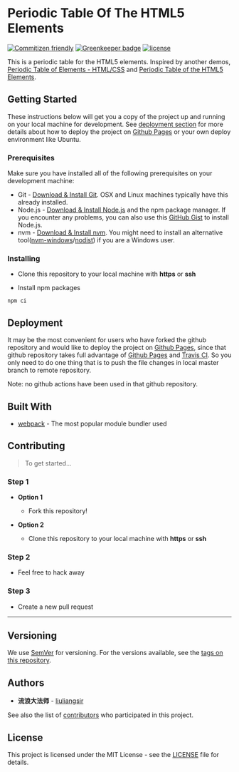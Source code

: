 # Periodic Table Of The HTML5 Elements

[![Commitizen friendly](https://img.shields.io/badge/commitizen-friendly-brightgreen.svg)](http://commitizen.github.io/cz-cli/)
[![Greenkeeper badge](https://badges.greenkeeper.io/liuliangsir/periodic-table-of-the-html5-elements.svg)](https://greenkeeper.io/)
[![license](https://img.shields.io/github/license/mashape/apistatus.svg)](https://github.com/velenir/html-webpack-template-pug/blob/master/LICENSE)

This is a periodic table for the HTML5 elements. Inspired by another demos, [Periodic Table of Elements - HTML/CSS](https://codepen.io/ankit567/pen/wxbYXE) and [Periodic Table of the HTML5 Elements](http://www.xuanfengge.com/funny/html5/element/).

## Getting Started

These instructions below will get you a copy of the project up and running on your local machine for development. See [deployment section](#deployment) for more details about how to deploy the project on [Github Pages](https://pages.github.com/) or your own deploy environment like Ubuntu.

### Prerequisites

Make sure you have installed all of the following prerequisites on your development machine:

- Git - [Download & Install Git](https://git-scm.com/downloads). OSX and Linux machines typically have this already installed.
- Node.js - [Download & Install Node.js](https://nodejs.org/en/download/) and the npm package manager. If you encounter any problems, you can also use this [GitHub Gist](https://gist.github.com/isaacs/579814) to install Node.js.
- nvm - [Download & Install nvm](https://github.com/creationix/nvm). You might need to install an alternative tool([nvm-windows](https://github.com/coreybutler/nvm-windows)/[nodist](https://github.com/marcelklehr/nodist)) if you are a Windows user.

### Installing

- Clone this repository to your local machine with **https** or **ssh**

- Install npm packages

```shell
npm ci
```

## Deployment

It may be the most convenient for users who have forked the github repository and would like to deploy the project on [Github Pages](https://pages.github.com/), since that github repository takes full advantage of [Github Pages](https://pages.github.com/) and [Travis CI](https://travis-ci.com/). So you only need to do one thing that is to push the file changes in local master branch to remote repository.

Note: no github actions have been used in that github repository.

## Built With

- [webpack](https://webpack.js.org/) - The most popular module bundler used

## Contributing

> To get started...

### Step 1

- **Option 1**
  - Fork this repository!

- **Option 2**
  - Clone this repository to your local machine with **https** or **ssh**

### Step 2

- Feel free to hack away

### Step 3

- Create a new pull request

---

## Versioning

We use [SemVer](http://semver.org/) for versioning. For the versions available, see the [tags on this repository](https://github.com/liuliangsir/periodic-table-of-the-html5-elements/tags).

## Authors

* **流浪大法师** - [liuliangsir](https://github.com/liuliangsir)

See also the list of [contributors](https://github.com/liuliangsir/periodic-table-of-the-html5-elements/graphs/contributors) who participated in this project.

## License

This project is licensed under the MIT License - see the [LICENSE](https://github.com/liuliangsir/periodic-table-of-the-html5-elements/blob/master/LICENSE) file for details.
